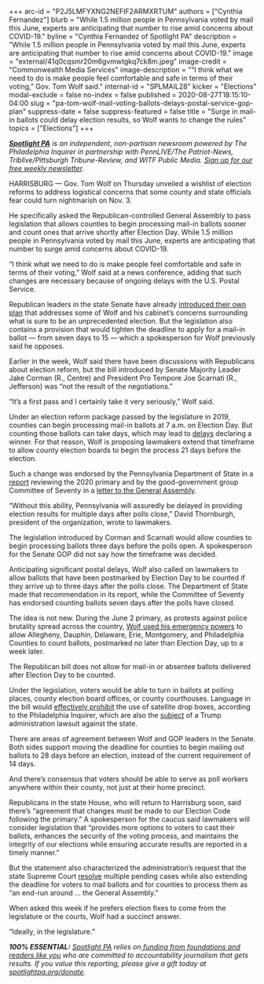 +++
arc-id = "P2J5LMFYXNG2NEFIF2ARMXRTUM"
authors = ["Cynthia Fernandez"]
blurb = "While 1.5 million people in Pennsylvania voted by mail this June, experts are anticipating that number to rise amid concerns about COVID-19."
byline = "Cynthia Fernandez of Spotlight PA"
description = "While 1.5 million people in Pennsylvania voted by mail this June, experts are anticipating that number to rise amid concerns about COVID-19."
image = "external/41q0cqsmr20m6gvmwtgkq7ck8m.jpeg"
image-credit = "Commonwealth Media Services"
image-description = "“I think what we need to do is make people feel comfortable and safe in terms of their voting,” Gov. Tom Wolf said."
internal-id = "SPLMAIL28"
kicker = "Elections"
modal-exclude = false
no-index = false
published = 2020-08-27T18:15:10-04:00
slug = "pa-tom-wolf-mail-voting-ballots-delays-postal-service-gop-plan"
suppress-date = false
suppress-featured = false
title = "Surge in mail-in ballots could delay election results, so Wolf wants to change the rules"
topics = ["Elections"]
+++

<a href="https://www.spotlightpa.org/"><i><b>Spotlight PA</b></i></a><i> is an independent, non-partisan newsroom powered by The Philadelphia Inquirer in partnership with PennLIVE/The Patriot-News, Triblive/Pittsburgh Tribune-Review, and WITF Public Media. </i><a href="https://www.spotlightpa.org/newsletters"><i>Sign up for our free weekly newsletter</i></a><i>.</i>

HARRISBURG — Gov. Tom Wolf on Thursday unveiled a wishlist of election reforms to address logistical concerns that some county and state officials fear could turn nightmarish on Nov. 3.

He specifically asked the Republican-controlled General Assembly to pass legislation that allows counties to begin processing mail-in ballots sooner and count ones that arrive shortly after Election Day. While 1.5 million people in Pennsylvania voted by mail this June, experts are anticipating that number to surge amid concerns about COVID-19.

“I think what we need to do is make people feel comfortable and safe in terms of their voting,” Wolf said at a news conference, adding that such changes are necessary because of ongoing delays with the U.S. Postal Service.

Republican leaders in the state Senate have already <a href="https://www.inquirer.com/politics/election/pennsylvania-republicans-propose-election-law-changes-20200824.html">introduced their own plan</a> that addresses some of Wolf and his cabinet’s concerns surrounding what is sure to be an unprecedented election. But the legislation also contains a provision that would tighten the deadline to apply for a mail-in ballot — from seven days to 15 — which a spokesperson for Wolf previously said he opposes.

Earlier in the week, Wolf said there have been discussions with Republicans about election reform, but the bill introduced by Senate Majority Leader Jake Corman (R., Centre) and President Pro Tempore Joe Scarnati (R., Jefferson) was “not the result of the negotiations.”

“It’s a first pass and I certainly take it very seriously,” Wolf said.

<script src="https://www.spotlightpa.org/embed.js" async></script><div data-spl-embed-version="1" data-spl-src="https://www.spotlightpa.org/embeds/newsletter-covid/"></div>

Under an election reform package passed by the legislature in 2019, counties can begin processing mail-in ballots at 7 a.m. on Election Day. But counting those ballots can take days, which may lead to <a href="https://www.inquirer.com/politics/election/coronavirus-pa-mail-ballots-2020-election-results-20200522.html">delays</a> declaring a winner. For that reason, Wolf is proposing lawmakers extend that timeframe to allow county election boards to begin the process 21 days before the election.

Such a change was endorsed by the Pennsylvania Department of State in a <a href="https://www.dos.pa.gov/VotingElections/Documents/2020-08-01-Act35Report.pdf">report</a> reviewing the 2020 primary and by the good-government group Committee of Seventy in a <a href="https://web.archive.org/web/20211001151726/https://seventy.org/media/testimony/2020/08/19/urgent-election-code-fixes-needed-for-counties-and-voters-c70-letter-to-general-assembly">letter to the General Assembly</a>.

“Without this ability, Pennsylvania will assuredly be delayed in providing election results for multiple days after polls close,” David Thornburgh, president of the organization, wrote to lawmakers.

The legislation introduced by Corman and Scarnati would allow counties to begin processing ballots three days before the polls open. A spokesperson for the Senate GOP did not say how the timeframe was decided.

Anticipating significant postal delays, Wolf also called on lawmakers to allow ballots that have been postmarked by Election Day to be counted if they arrive up to three days after the polls close. The Department of State made that recommendation in its report, while the Committee of Seventy has endorsed counting ballots seven days after the polls have closed.

The idea is not new. During the June 2 primary, as protests against police brutality spread across the country, <a href="https://web.archive.org/web/20220506050541/https://www.oa.pa.gov/Policies/eo/Documents/2020-02.pdf">Wolf used his emergency powers</a> to allow Allegheny, Dauphin, Delaware, Erie, Montgomery, and Philadelphia Counties to count ballots, postmarked no later than Election Day, up to a week later.

The Republican bill does not allow for mail-in or absentee ballots delivered after Election Day to be counted.

Under the legislation, voters would be able to turn in ballots at polling places, county election board offices, or county courthouses. Language in the bill would <a href="https://www.inquirer.com/politics/election/pennsylvania-republicans-propose-election-law-changes-20200824.html">effectively prohibit</a> the use of satellite drop boxes, according to the Philadelphia Inquirer, which are also the <a href="https://www.inquirer.com/politics/election/pennsylvania-ballot-drop-boxes-lawsuit-trump-mail-20200823.html">subject</a> of a Trump administration lawsuit against the state.

There are areas of agreement between Wolf and GOP leaders in the Senate. Both sides support moving the deadline for counties to begin mailing out ballots to 28 days before an election, instead of the current requirement of 14 days.

<script src="https://www.spotlightpa.org/embed.js" async></script><div data-spl-embed-version="1" data-spl-src="https://www.spotlightpa.org/embeds/donate/"></div>

And there’s consensus that voters should be able to serve as poll workers anywhere within their county, not just at their home precinct.

Republicans in the state House, who will return to Harrisburg soon, said there’s “agreement that changes must be made to our Election Code following the primary.” A spokesperson for the caucus said lawmakers will consider legislation that “provides more options to voters to cast their ballots, enhances the security of the voting process, and maintains the integrity of our elections while ensuring accurate results are reported in a timely manner.”

But the statement also characterized the administration’s request that the state Supreme Court <a href="https://www.cnn.com/2020/08/18/politics/pennsylvania-supreme-court-vote-by-mail/index.html">resolve</a> multiple pending cases while also extending the deadline for voters to mail ballots and for counties to process them as “an end-run around … the General Assembly.”

When asked this week if he prefers election fixes to come from the legislature or the courts, Wolf had a succinct answer.

“Ideally, in the legislature.”

<i><b>100% ESSENTIAL:</b></i><i> </i><a href="https://www.spotlightpa.org/"><i>Spotlight PA</i></a><i> relies on</i><a href="https://www.spotlightpa.org/support"><i> funding from foundations and readers like you</i></a><i> who are committed to accountability journalism that gets results. If you value this reporting, please give a gift today at </i><a href="http://spotlightpa.org/donate"><i>spotlightpa.org/donate</i></a><i>.</i>
